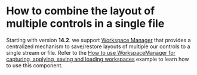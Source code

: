 # How to combine the layout of multiple controls in a single file

Starting with version **14.2**. we support [Workspace Manager](https://documentation.devexpress.com/WindowsForms/17674/Controls-and-Libraries/Form-Layout-Managers/Workspace-Manager) that provides a centralized mechanism to save/restore layouts of multiple our controls to a single stream or file. Refer to the [How to use WorkspaceManager for capturing, applying, saving and loading workspaces](https://github.com/DevExpress-Examples/how-to-use-workspacemanager-for-capturing-applying-saving-and-loading-workspaces-t190543) example to learn how to use this component. 


